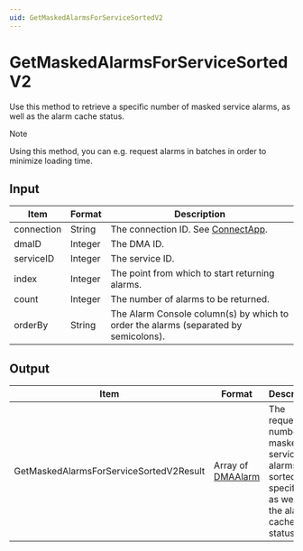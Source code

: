 ```yaml
---
uid: GetMaskedAlarmsForServiceSortedV2
---
```


# GetMaskedAlarmsForServiceSortedV2

Use this method to retrieve a specific number of masked service alarms, as well as the alarm cache status.

<!-- Available from DataMiner 10.0.7 onwards. -->

> [!NOTE]
> Using this method, you can e.g. request alarms in batches in order to minimize loading time.

## Input

| Item       | Format  | Description                                                                         |
|------------|---------|-------------------------------------------------------------------------------------|
| connection | String  | The connection ID. See [ConnectApp](xref:ConnectApp).                               |
| dmaID      | Integer | The DMA ID.                                                                         |
| serviceID  | Integer | The service ID.                                                                     |
| index      | Integer | The point from which to start returning alarms.                                     |
| count      | Integer | The number of alarms to be returned.                                                |
| orderBy    | String  | The Alarm Console column(s) by which to order the alarms (separated by semicolons). |

## Output

| Item | Format | Description |
|--|--|--|
| GetMaskedAlarmsForServiceSortedV2Result | Array of [DMAAlarm](xref:DMAAlarm) | The requested number of masked service alarms, sorted as specified, as well as the alarm cache status. |
